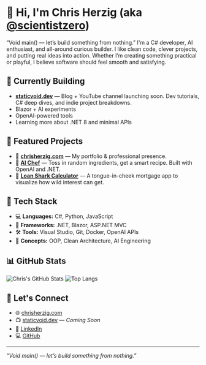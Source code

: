 # 👋 Hi, I'm Chris Herzig (aka [@scientistzero](https://github.com/scientistzero))
“Void main() — let’s build something from nothing.”
I'm a C# developer, AI enthusiast, and all-around curious builder. I like clean code, clever projects, and putting real ideas into action. Whether I’m creating something practical or playful, I believe software should feel smooth and satisfying.

## 🚧 Currently Building

- [**staticvoid.dev**](https://staticvoid.dev) — Blog + YouTube channel launching soon. Dev tutorials, C# deep dives, and indie project breakdowns.
- Blazor + AI experiments
- OpenAI-powered tools
- Learning more about .NET 8 and minimal APIs

## 🌟 Featured Projects

- 💼 [**chrisherzig.com**](https://chrisherzig.com) — My portfolio & professional presence.
- 🔪 [**AI Chef**](https://github.com/ScientistZero/AiChef) — Toss in random ingredients, get a smart recipe. Built with OpenAI and .NET.
- 🦈 [**Loan Shark Calculator**](https://github.com/ScientistZero/MortgageCalc) — A tongue-in-cheek mortgage app to visualize how wild interest can get.

## 🧰 Tech Stack

- 💻 **Languages:** C#, Python, JavaScript  
- 🧱 **Frameworks:** .NET, Blazor, ASP.NET MVC  
- 🛠️ **Tools:** Visual Studio, Git, Docker, OpenAI APIs  
- 🧠 **Concepts:** OOP, Clean Architecture, AI Engineering

## 📊 GitHub Stats

![Chris's GitHub Stats](https://github-readme-stats.vercel.app/api?username=scientistzero&show_icons=true&theme=radical)
![Top Langs](https://github-readme-stats.vercel.app/api/top-langs/?username=scientistzero&layout=compact&theme=radical)

## 🤝 Let's Connect

- 🌐 [chrisherzig.com](https://chrisherzig.com)  
- 📺 [staticvoid.dev](https://staticvoid.dev) — *Coming Soon*  
- 💼 [LinkedIn](https://linkedin.com/in/chrisherzig)  
- 💻 [GitHub](https://github.com/scientistzero)

---

_“Void main() — let’s build something from nothing.”_

